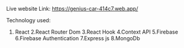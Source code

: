 

Live website Link:  https://genius-car-414c7.web.app/


Technology used:
1. React
2.React Router Dom
3.React Hook
4.Context API
5.Firebase
6.Firebase Authentication
7.Express js
8.MongoDb
